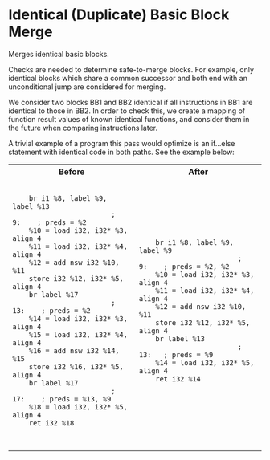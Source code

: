 # Identical (Duplicate) Basic Block Merge

Merges identical basic blocks. 

Checks are needed to determine safe-to-merge blocks. For example, only
identical blocks which share a common successor and both end with an
unconditional jump are considered for merging. 

We consider two blocks BB1 and BB2 identical if all instructions in BB1 are
identical to those in BB2. In order to check this, we create a mapping of
function result values of known identical functions, and consider them in the
future when comparing instructions later.

A trivial example of a program this pass would optimize is an if...else
statement with identical code in both paths. See the example below:

<table>
    <tr>
        <th>Before</th>
        <th>After</th>
    </tr>
    <tr>
        <td>
            <pre>
<code>
    br i1 %8, label %9, label %13
                        ;
9:    ; preds = %2
    %10 = load i32, i32* %3, align 4
    %11 = load i32, i32* %4, align 4
    %12 = add nsw i32 %10, %11
    store i32 %12, i32* %5, align 4
    br label %17  
                        ; 
13:    ; preds = %2
    %14 = load i32, i32* %3, align 4
    %15 = load i32, i32* %4, align 4
    %16 = add nsw i32 %14, %15
    store i32 %16, i32* %5, align 4
    br label %17
                        ; 
17:    ; preds = %13, %9
    %18 = load i32, i32* %5, align 4
    ret i32 %18
</code>
            </pre>
        </td>
        <td>
            <pre>
<code>
    br i1 %8, label %9, label %9
                        ; 
9:    ; preds = %2, %2
    %10 = load i32, i32* %3, align 4
    %11 = load i32, i32* %4, align 4
    %12 = add nsw i32 %10, %11
    store i32 %12, i32* %5, align 4
    br label %13
                        ; 
13:   ; preds = %9
    %14 = load i32, i32* %5, align 4
    ret i32 %14
</code>
            </pre>
        </td>
    </tr>
</table>